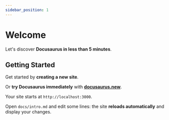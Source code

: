 ```yaml
---
sidebar_position: 1
---
```


# Welcome

Let's discover **Docusaurus in less than 5 minutes**.

## Getting Started

Get started by **creating a new site**.

Or **try Docusaurus immediately** with **[docusaurus.new](https://docusaurus.new)**.

Your site starts at `http://localhost:3000`.

Open `docs/intro.md` and edit some lines: the site **reloads automatically** and display your changes.
